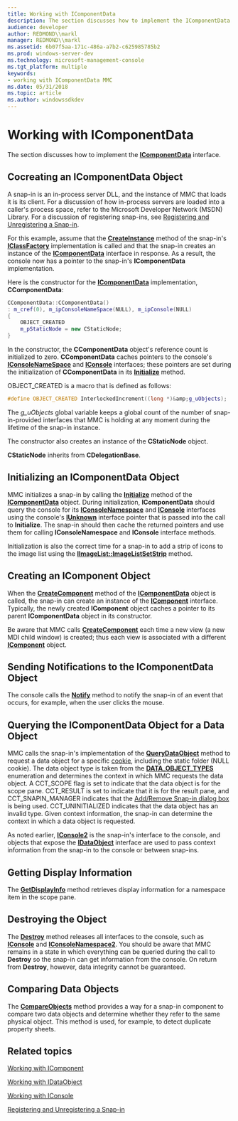 ```yaml
---
title: Working with IComponentData
description: The section discusses how to implement the IComponentData interface.
audience: developer
author: REDMOND\\markl
manager: REDMOND\\markl
ms.assetid: 6b07f5aa-171c-486a-a7b2-c625985785b2
ms.prod: windows-server-dev
ms.technology: microsoft-management-console
ms.tgt_platform: multiple
keywords:
- working with IComponentData MMC
ms.date: 05/31/2018
ms.topic: article
ms.author: windowssdkdev
---
```


# Working with IComponentData

The section discusses how to implement the [**IComponentData**](/windows/win32/Mmc/nn-mmc-icomponentdata?branch=master) interface.

## Cocreating an IComponentData Object

A snap-in is an in-process server DLL, and the instance of MMC that loads it is its client. For a discussion of how in-process servers are loaded into a caller's process space, refer to the Microsoft Developer Network (MSDN) Library. For a discussion of registering snap-ins, see [Registering and Unregistering a Snap-in](registering-and-unregistering-a-snap-in.md).

For this example, assume that the [**CreateInstance**](_com_iclassfactory_createinstance) method of the snap-in's [**IClassFactory**](_com_iclassfactory) implementation is called and that the snap-in creates an instance of the [**IComponentData**](/windows/win32/Mmc/nn-mmc-icomponentdata?branch=master) interface in response. As a result, the console now has a pointer to the snap-in's **IComponentData** implementation.

Here is the constructor for the [**IComponentData**](/windows/win32/Mmc/nn-mmc-icomponentdata?branch=master) implementation, **CComponentData**:


```C++
CComponentData::CComponentData()
: m_cref(0), m_ipConsoleNameSpace(NULL), m_ipConsole(NULL)
{
    OBJECT_CREATED
    m_pStaticNode = new CStaticNode;
}
```



In the constructor, the **CComponentData** object's reference count is initialized to zero. **CComponentData** caches pointers to the console's [**IConsoleNameSpace**](/windows/win32/Mmc/nn-mmc-iconsolenamespace2?branch=master) and [**IConsole**](/windows/win32/Mmc/nn-mmc-iconsole2?branch=master) interfaces; these pointers are set during the initialization of **CComponentData** in its [**Initialize**](/windows/win32/Mmc/nf-mmc-icomponentdata-initialize?branch=master) method.

OBJECT\_CREATED is a macro that is defined as follows:


```C++
#define OBJECT_CREATED InterlockedIncrement((long *)&amp;g_uObjects);
```



The *g\_uObjects* global variable keeps a global count of the number of snap-in-provided interfaces that MMC is holding at any moment during the lifetime of the snap-in instance.

The constructor also creates an instance of the **CStaticNode** object.

**CStaticNode** inherits from **CDelegationBase**.

## Initializing an IComponentData Object

MMC initializes a snap-in by calling the [**Initialize**](/windows/win32/Mmc/nf-mmc-icomponentdata-initialize?branch=master) method of the [**IComponentData**](/windows/win32/Mmc/nn-mmc-icomponentdata?branch=master) object. During initialization, **IComponentData** should query the console for its [**IConsoleNamespace**](/windows/win32/Mmc/nn-mmc-iconsolenamespace2?branch=master) and [**IConsole**](/windows/win32/Mmc/nn-mmc-iconsole2?branch=master) interfaces using the console's [**IUnknown**](_com_iunknown) interface pointer that is passed into the call to **Initialize**. The snap-in should then cache the returned pointers and use them for calling **IConsoleNamespace** and **IConsole** interface methods.

Initialization is also the correct time for a snap-in to add a strip of icons to the image list using the [**IImageList::ImageListSetStrip**](/windows/win32/Mmc/nf-mmc-iimagelist-imagelistsetstrip?branch=master) method.

## Creating an IComponent Object

When the [**CreateComponent**](/windows/win32/Mmc/nf-mmc-icomponentdata-createcomponent?branch=master) method of the [**IComponentData**](/windows/win32/Mmc/nn-mmc-icomponentdata?branch=master) object is called, the snap-in can create an instance of the [**IComponent**](/windows/win32/Mmc/ns-wmidata-_msmcaevent_pcicomponenterror?branch=master) interface. Typically, the newly created **IComponent** object caches a pointer to its parent **IComponentData** object in its constructor.

Be aware that MMC calls [**CreateComponent**](/windows/win32/Mmc/nf-mmc-icomponentdata-createcomponent?branch=master) each time a new view (a new MDI child window) is created; thus each view is associated with a different [**IComponent**](/windows/win32/Mmc/ns-wmidata-_msmcaevent_pcicomponenterror?branch=master) object.

## Sending Notifications to the IComponentData Object

The console calls the [**Notify**](/windows/win32/Mmc/nf-mmc-icomponentdata-notify?branch=master) method to notify the snap-in of an event that occurs, for example, when the user clicks the mouse.

## Querying the IComponentData Object for a Data Object

MMC calls the snap-in's implementation of the [**QueryDataObject**](/windows/win32/Mmc/nf-mmc-icomponentdata-querydataobject?branch=master) method to request a data object for a specific [cookie](cookies.md), including the static folder (NULL cookie). The data object type is taken from the [**DATA\_OBJECT\_TYPES**](/windows/win32/Mmc/ne-mmc-_data_object_types?branch=master) enumeration and determines the context in which MMC requests the data object. A CCT\_SCOPE flag is set to indicate that the data object is for the scope pane. CCT\_RESULT is set to indicate that it is for the result pane, and CCT\_SNAPIN\_MANAGER indicates that the [Add/Remove Snap-in dialog box](add-remove-snap-in-dialog-box.md) is being used. CCT\_UNINITIALIZED indicates that the data object has an invalid type. Given context information, the snap-in can determine the context in which a data object is requested.

As noted earlier, [**IConsole2**](/windows/win32/Mmc/nn-mmc-iconsole2?branch=master) is the snap-in's interface to the console, and objects that expose the [**IDataObject**](_ole_idataobject) interface are used to pass context information from the snap-in to the console or between snap-ins.

## Getting Display Information

The [**GetDisplayInfo**](/windows/win32/Mmc/nf-mmc-icomponentdata-getdisplayinfo?branch=master) method retrieves display information for a namespace item in the scope pane.

## Destroying the Object

The [**Destroy**](/windows/win32/Mmc/nf-mmc-icomponentdata-destroy?branch=master) method releases all interfaces to the console, such as [**IConsole**](/windows/win32/Mmc/nn-mmc-iconsole2?branch=master) and [**IConsoleNamespace2**](/windows/win32/Mmc/nn-mmc-iconsolenamespace2?branch=master). You should be aware that MMC remains in a state in which everything can be queried during the call to **Destroy** so the snap-in can get information from the console. On return from **Destroy**, however, data integrity cannot be guaranteed.

## Comparing Data Objects

The [**CompareObjects**](/windows/win32/Mmc/nf-mmc-icomponentdata-compareobjects?branch=master) method provides a way for a snap-in component to compare two data objects and determine whether they refer to the same physical object. This method is used, for example, to detect duplicate property sheets.

## Related topics

<dl> <dt>

[Working with IComponent](working-with-icomponent.md)
</dt> <dt>

[Working with IDataObject](working-with-idataobject.md)
</dt> <dt>

[Working with IConsole](working-with-iconsole.md)
</dt> <dt>

[Registering and Unregistering a Snap-in](registering-and-unregistering-a-snap-in.md)
</dt> </dl>

 

 




